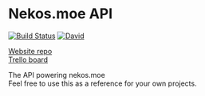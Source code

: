 # Nekos.moe API

[![Build Status](https://travis-ci.org/Nekos-moe/api.svg?branch=master)](https://travis-ci.org/Nekos-moe/api)
[![David](https://img.shields.io/david/Nekos-moe/api.svg?maxAge=2592000)](https://david-dm.org/Nekos-moe/api)

[Website repo](https://github.com/Nekos-moe/website)  
[Trello board](https://trello.com/b/R14Gr3ae/catgirls-website)

The API powering nekos.moe  
Feel free to use this as a reference for your own projects.
